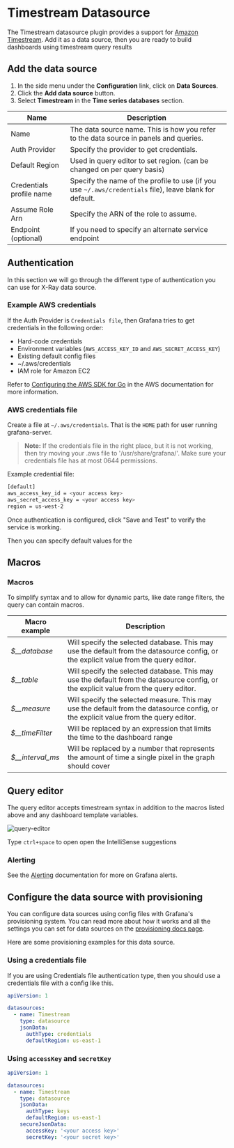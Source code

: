 # Timestream Datasource

The Timestream datasource plugin provides a support for [Amazon Timestream](https://aws.amazon.com/timestream/). Add it as a data source, then you are ready to build dashboards using timestream query results

## Add the data source

1. In the side menu under the **Configuration** link, click on **Data Sources**.
1. Click the **Add data source** button.
1. Select **Timestream** in the **Time series databases** section.


| Name                     | Description                                                                                                             |
| ------------------------ | ----------------------------------------------------------------------------------------------------------------------- |
| Name                     | The data source name. This is how you refer to the data source in panels and queries.                                   |
| Auth Provider            | Specify the provider to get credentials.                                                                                |
| Default Region           | Used in query editor to set region. (can be changed on per query basis)                                                 |
| Credentials profile name | Specify the name of the profile to use (if you use `~/.aws/credentials` file), leave blank for default.                 |
| Assume Role Arn          | Specify the ARN of the role to assume.                                                                                  |
| Endpoint (optional)      | If you need to specify an alternate service endpoint                                                                    |



## Authentication

In this section we will go through the different type of authentication you can use for X-Ray data source.

### Example AWS credentials

If the Auth Provider is `Credentials file`, then Grafana tries to get credentials in the following order:

- Hard-code credentials
- Environment variables (`AWS_ACCESS_KEY_ID` and `AWS_SECRET_ACCESS_KEY`)
- Existing default config files
- ~/.aws/credentials
- IAM role for Amazon EC2

Refer to [Configuring the AWS SDK for Go](https://docs.aws.amazon.com/sdk-for-go/v1/developer-guide/configuring-sdk.html) in the AWS documentation for more information.

### AWS credentials file

Create a file at `~/.aws/credentials`. That is the `HOME` path for user running grafana-server.

> **Note:** If the credentials file in the right place, but it is not working, then try moving your .aws file to '/usr/share/grafana/'. Make sure your credentials file has at most 0644 permissions.

Example credential file:

```bash
[default]
aws_access_key_id = <your access key>
aws_secret_access_key = <your access key>
region = us-west-2
```


Once authentication is configured, click "Save and Test" to verify the service is working.

Then you can specify default values for the 


## Macros


### Macros

To simplify syntax and to allow for dynamic parts, like date range filters, the query can contain macros.

Macro example | Description
------------ | -------------
*$__database* | Will specify the selected database.  This may use the default from the datasource config, or the explicit value from the query editor.
*$__table* | Will specify the selected database.  This may use the default from the datasource config, or the explicit value from the query editor.
*$__measure* | Will specify the selected measure.  This may use the default from the datasource config, or the explicit value from the query editor.
*$__timeFilter* | Will be replaced by an expression that limits the time to the dashboard range
*$__interval_ms* | Will be replaced by a number that represents the amount of time a single pixel in the graph should cover


## Query editor

The query editor accepts timestream syntax in addition to the macros listed above and any dashboard template variables.

![query-editor](https://user-images.githubusercontent.com/13729989/93520935-8f3adc80-f92f-11ea-9399-e88f67f6aa07.png)

Type `ctrl+space` to open open the IntelliSense suggestions


### Alerting

See the [Alerting](https://grafana.com/docs/grafana/latest/alerting/alerts-overview/) documentation for more on Grafana alerts.


## Configure the data source with provisioning

You can configure data sources using config files with Grafana's provisioning system. You can read more about how it works and all the settings you can set for data sources on the [provisioning docs page](https://grafana.com/docs/grafana/latest/administration/provisioning/).

Here are some provisioning examples for this data source.

### Using a credentials file

If you are using Credentials file authentication type, then you should use a credentials file with a config like this.

```yaml
apiVersion: 1

datasources:
  - name: Timestream
    type: datasource
    jsonData:
      authType: credentials
      defaultRegion: us-east-1
```

### Using `accessKey` and `secretKey`

```yaml
apiVersion: 1

datasources:
  - name: Timestream
    type: datasource
    jsonData:
      authType: keys
      defaultRegion: us-east-1
    secureJsonData:
      accessKey: '<your access key>'
      secretKey: '<your secret key>'
```

